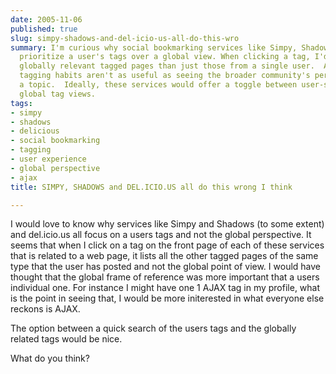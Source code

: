 ```yaml
---
date: 2005-11-06
published: true
slug: simpy-shadows-and-del-icio-us-all-do-this-wro
summary: I'm curious why social bookmarking services like Simpy, Shadows, and del.icio.us
  prioritize a user's tags over a global view. When clicking a tag, I'd rather see
  globally relevant tagged pages than just those from a single user.  A single user's
  tagging habits aren't as useful as seeing the broader community's perspective on
  a topic.  Ideally, these services would offer a toggle between user-specific and
  global tag views.
tags:
- simpy
- shadows
- delicious
- social bookmarking
- tagging
- user experience
- global perspective
- ajax
title: SIMPY, SHADOWS and DEL.ICIO.US all do this wrong I think

---
```

I would love to know why services like Simpy and Shadows (to some extent) and del.icio.us all focus on a users tags and not the global perspective.  It seems that when I click on a tag on the front page of each of these services that is related to a web page, it lists all the other tagged pages of the same type that the user has posted and not the global point of view.  I would have thought that the global frame of reference was more important that a users individual one.  For instance I might have one 1 AJAX tag in my profile, what is the point in seeing that, I would be more initerested in what everyone else reckons is AJAX.<p />The option between a quick search of the users tags and the globally related tags would be nice.<p />What do you think?<p />


